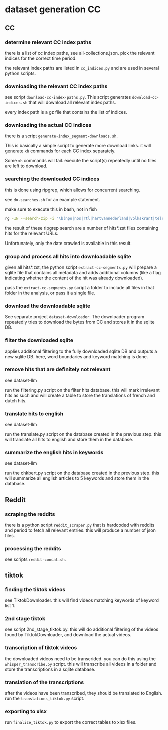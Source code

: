 # dataset generation CC

## CC

### determine relevant CC index paths

there is a list of cc index paths, see all-collections.json.   pick the relevant indices for the correct time period.

the relevant index paths are listed in `cc_indices.py` and are used in several python scripts.

### downloading the relevant CC index paths

see script `download-cc-index-paths.py`.  This script generates `download-cc-indices.sh` that will download all relevant index paths.

every index path is a gz file that contains the list of indices.

### downloading the actual CC indices

there is a script `generate-index_segment-downloads.sh`.

This is basically a simple script to generate more download links.  it will generate `xh` commands for each CC index separately.

Some `xh` commands will fail.  execute the script(s) repeatedly until no files are left to download.

### searching the downloaded CC indices

this is done using ripgrep, which allows for concurrent searching.

see `do-searches.sh` for an example statement. 

make sure to execute this in bash, not in fish

```bash
rg -IN --search-zip -i "\b(npo|nos|rtl|hartvannederland|volkskrant|telegraaf|nrc|trouw|ad|dutchnews|nltimes|pvv|fvd|groenlinks|pvda|vvd|partijnieuwsociaalcontract|partijvoordedieren|d66|cda|boerburgerbeweging|sp|ja21|bewegingdenk)\.nl/|\b(hbvl|gva|nieuwsblad|hln|demorgen|standaard|tijd|sudinfo|dhnet|echo|lalibre|lesoir|pvda|ps|ecolo|groen|defi|lesengages|cdenv|openvld|mr|n-va)\.be/|\b(vooruit|voltnederland|vlaamsbelang)\.org/|\bfouadahidar\.com/|\blavenir\.net/" /Volumes/data-1/cc/indices/CC-MAIN-2024-46*_indexes_cdx-*.gz | rg -IN -v "robots\.txt" | awk -f ~/ou/IM9506-AF/dataset/cc-index-to-json.awk | zstd -19 --ultra > ~/ou/IM9506-AF/dataset/hits-2024-46.zst
```

the result of these ripgrep search are a number of hits*.zst files containing hits for the relevant URLs.

Unfortunately, only the date crawled is available in this result.

### group and process all hits into downloadable sqlite

given all hits*.zst, the python script `extract-cc-segments.py` will prepare a sqlite file that contains all metadata and adds additional columns (like a flag indicating whether the content of the hit was already downloaded).

pass the `extract-cc-segments.py` script a folder to include all files in that folder in the analysis, or pass it a single file. 

### download the downloadable sqlite

See separate project `dataset-downloader`.  The downloader program repeatedly tries to download the bytes from CC and stores it in the sqlite DB. 

### filter the downloaded sqlite

applies additional filtering to the fully downloaded sqlite DB and outputs a new sqlite DB.
here, word boundaries and keyword matching is done.

### remove hits that are definitely not relevant

see dataset-llm

run the filtering.py script on the filter hits database.   this will mark irrelevant hits as such and will create a table to store the translations of french and dutch hits.

### translate hits to english

see dataset-llm

run the translate.py script on the database created in the previous step.  this will translate all hits to english and store them in the database.

### summarize the english hits in keywords

see dataset-llm

run the chkbert.py script on the database created in the previous step.  this will summarize all english articles to 5 keywords and store them in the database.

## Reddit

### scraping the reddits

there is a python script `reddit_scraper.py` that is hardcoded with reddits and period to fetch all relevant entries.  this will produce a number of json files. 

### processing the reddits

see scripts `reddit-concat.sh`.


## tiktok

### finding the tiktok videos

see TiktokDownloader.  this will find videos matching keywords of keyword list 1.

### 2nd stage tiktok

see script 2nd_stage_tiktok.py.  this will do additional filtering of the videos found by TiktokDownloader, and download the actual videos. 

### transcription of tiktok videos

the downloaded videos need to be transcrided.   you can do this using the `whisper_transcribe.py` script.  this will transcribe all videos in a folder and store the transcriptions in a sqlite database.

### translation of the transcriptions

after the videos have been transcribed, they should be translated to English.  run the `translations_tiktok.py` script.

### exporting to xlsx

run `finalize_tiktok.py` to export the correct tables to xlsx files.